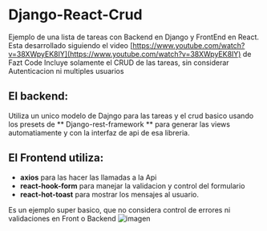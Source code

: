 # Django-React-Crud

Ejemplo de  una lista de tareas con Backend en Django y FrontEnd en React. 
Esta desarrollado siguiendo el video [https://www.youtube.com/watch?v=38XWpyEK8IY](https://www.youtube.com/watch?v=38XWpyEK8IY)  de Fazt Code
Incluye solamente el CRUD de las tareas, sin considerar Autenticacion ni multiples usuarios

## El backend: 
Utiliza un unico modelo de Dajngo para las tareas y el crud basico usando los presets de ** Django-rest-framework **
para generar las views automatiamente y con la interfaz de api de esa libreria.

## El Frontend utiliza:
- **axios** para las hacer las llamadas a la Api
- **react-hook-form** para manejar la validacion y control del formulario
- **react-hot-toast** para mostrar los mensajes al usuario.

 Es un ejemplo super basico, que no considera control de errores ni validaciones en Front o Backend
![imagen](https://github.com/user-attachments/assets/ce2581d8-0321-4380-859e-b4540d7db08d)


